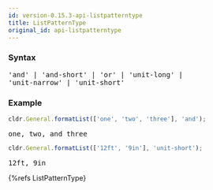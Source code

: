 ```yaml
---
id: version-0.15.3-api-listpatterntype
title: ListPatternType
original_id: api-listpatterntype
---
```


### Syntax

<pre class="syntax">
'and' | 'and-short' | 'or' | 'unit-long' |
'unit-narrow' | 'unit-short'
</pre>

### Example

```typescript
cldr.General.formatList(['one', 'two', 'three'], 'and');
```

<pre class="output">
one, two, and three
</pre>

```typescript
cldr.General.formatList(['12ft', '9in'], 'unit-short');
```

<pre class="output">
12ft, 9in
</pre>


{%refs ListPatternType}
